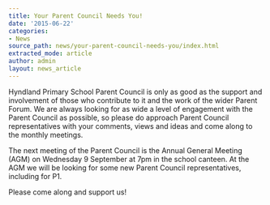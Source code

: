 ```yaml
---
title: Your Parent Council Needs You!
date: '2015-06-22'
categories:
- News
source_path: news/your-parent-council-needs-you/index.html
extracted_mode: article
author: admin
layout: news_article
---
```

Hyndland Primary School Parent Council is only as good as the support and involvement of those who contribute to it and the work of the wider Parent Forum. We are always looking for as wide a level of engagement with the Parent Council as possible, so please do approach Parent Council representatives with your comments, views and ideas and come along to the monthly meetings.

The next meeting of the Parent Council is the Annual General Meeting (AGM) on Wednesday 9 September at 7pm in the school canteen. At the AGM we will be looking for some new Parent Council representatives, including for P1.

Please come along and support us!
